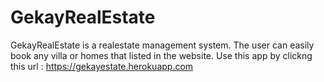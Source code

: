# GekayRealEstate
GekayRealEstate is a realestate management system. The user can easily book any villa or homes that listed in the website.
Use this app by clickng this url : https://gekayestate.herokuapp.com
